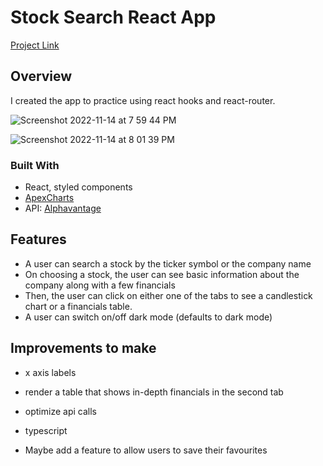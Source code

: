 # Stock Search React App

[Project Link](https://comfy-creponne-27fd07.netlify.app/)

## Overview

I created the app to practice using react hooks and react-router. 

![Screenshot 2022-11-14 at 7 59 44 PM](https://user-images.githubusercontent.com/53289659/201732933-9029cf3c-c651-4b13-be7d-c36771c2c33d.png)

![Screenshot 2022-11-14 at 8 01 39 PM](https://user-images.githubusercontent.com/53289659/201733070-d33b98fb-cf75-42a3-a745-967e9e9a222f.png)

<!-- TODO: Add a screenshot of the live project.
    1. Link to a 'live demo.'
    2. Describe your overall experience in a couple of sentences.
    3. List a few specific technical things that you learned or improved on.
    4. Share any other tip
s or guidance for others attempting this or something similar.
 -->

### Built With
- React, styled components 
- [ApexCharts](https://apexcharts.com/docs/installation/)
- API: [Alphavantage](https://www.alphavantage.co/documentation/)

<!-- TODO: List any MAJOR libraries/frameworks (e.g. React, Tailwind) with links to their homepages. -->

## Features

- A user can search a stock by the ticker symbol or the company name 
- On choosing a stock, the user can see basic information about the company along with a few financials
- Then, the user can click on either one of the tabs to see a candlestick chart or a financials table.
- A user can switch on/off dark mode (defaults to dark mode)


## Improvements to make
- x axis labels
- render a table that shows in-depth financials in the second tab
- optimize api calls
- typescript

- Maybe add a feature to allow users to save their favourites 

<!-- TODO: List what specific 'user problems' that this application solves. -->

<!-- TODO: List any blog posts, tutorials or plugins that you may have used to complete the project. Only list those that had a significant impact. Obviously, we all 'Google' stuff while working on our things, but maybe something in particular stood out as a 'major contributor' to your skill set for this project. -->
